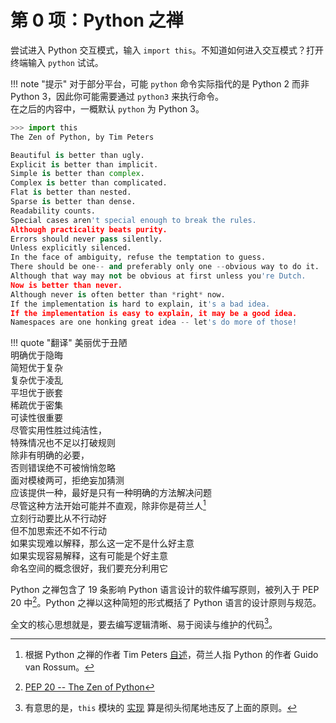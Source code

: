 # 第 0 项：Python 之禅

尝试进入 Python 交互模式，输入 `import this`。不知道如何进入交互模式？打开终端输入 `python` 试试。

!!! note "提示"
    对于部分平台，可能 `python` 命令实际指代的是 Python 2 而非 Python 3，因此你可能需要通过 `python3` 来执行命令。  
    在之后的内容中，一概默认 `python` 为 Python 3。

``` python
>>> import this
The Zen of Python, by Tim Peters

Beautiful is better than ugly.
Explicit is better than implicit.
Simple is better than complex.
Complex is better than complicated.
Flat is better than nested.
Sparse is better than dense.
Readability counts.
Special cases aren't special enough to break the rules.
Although practicality beats purity.
Errors should never pass silently.
Unless explicitly silenced.
In the face of ambiguity, refuse the temptation to guess.
There should be one-- and preferably only one --obvious way to do it.
Although that way may not be obvious at first unless you're Dutch.
Now is better than never.
Although never is often better than *right* now.
If the implementation is hard to explain, it's a bad idea.
If the implementation is easy to explain, it may be a good idea.
Namespaces are one honking great idea -- let's do more of those!
```

!!! quote "翻译"
    美丽优于丑陋  
    明确优于隐晦  
    简短优于复杂  
    复杂优于凌乱  
    平坦优于嵌套  
    稀疏优于密集  
    可读性很重要  
    尽管实用性胜过纯洁性，  
    特殊情况也不足以打破规则  
    除非有明确的必要，  
    否则错误绝不可被悄悄忽略  
    面对模棱两可，拒绝妄加猜测  
    应该提供一种，最好是只有一种明确的方法解决问题  
    尽管这种方法开始可能并不直观，除非你是荷兰人[^1]  
    立刻行动要比从不行动好  
    但不加思索还不如不行动  
    如果实现难以解释，那么这一定不是什么好主意  
    如果实现容易解释，这有可能是个好主意  
    命名空间的概念很好，我们要充分利用它

Python 之禅包含了 19 条影响 Python 语言设计的软件编写原则，被列入于 PEP 20 中[^2]。Python 之禅以这种简短的形式概括了 Python 语言的设计原则与规范。

全文的核心思想就是，要去编写逻辑清晰、易于阅读与维护的代码[^3]。

[^1]: 根据 Python 之禅的作者 Tim Peters [自述](https://softwareengineering.stackexchange.com/questions/148790/is-the-14th-line-of-the-zen-of-python-a-reference-to-dijkstra/148794#148794)，荷兰人指 Python 的作者 Guido van Rossum。
[^2]: [PEP 20 -- The Zen of Python](https://www.python.org/dev/peps/pep-0020/)
[^3]: 有意思的是，`this` 模块的 [实现](https://hg.python.org/cpython/file/3.5/Lib/this.py) 算是彻头彻尾地违反了上面的原则。

